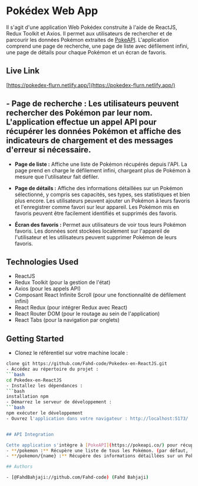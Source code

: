 # Pokédex Web App
Il s'agit d'une application Web Pokédex construite à l'aide de ReactJS, Redux Toolkit et Axios. Il permet aux utilisateurs de rechercher et de parcourir les données Pokémon extraites de [PokeAPI](https://pokeapi.co/). L'application comprend une page de recherche, une page de liste avec défilement infini, une page de détails pour chaque Pokémon et un écran de favoris.

## Live Link

[https://pokedex-flurn.netlify.app/](https://pokedex-flurn.netlify.app/)

## - **Page de recherche :** Les utilisateurs peuvent rechercher des Pokémon par leur nom. L'application effectue un appel API pour récupérer les données Pokémon et affiche des indicateurs de chargement et des messages d'erreur si nécessaire.

- **Page de liste :** Affiche une liste de Pokémon récupérés depuis l'API. La page prend en charge le défilement infini, chargeant plus de Pokémon à mesure que l'utilisateur fait défiler.

- **Page de détails :** Affiche des informations détaillées sur un Pokémon sélectionné, y compris ses capacités, ses types, ses statistiques et bien plus encore. Les utilisateurs peuvent ajouter un Pokémon à leurs favoris et l'enregistrer comme favori sur leur appareil. Les Pokémon mis en favoris peuvent être facilement identifiés et supprimés des favoris.

- **Écran des favoris :** Permet aux utilisateurs de voir tous leurs Pokémon favoris. Les données sont stockées localement sur l'appareil de l'utilisateur et les utilisateurs peuvent supprimer Pokémon de leurs favoris.

## Technologies Used

- ReactJS
- Redux Toolkit (pour la gestion de l'état)
- Axios (pour les appels API)
- Composant React Infinite Scroll (pour une fonctionnalité de défilement infini)
- React Redux (pour intégrer Redux avec React)
- React Router DOM (pour le routage au sein de l'application)
- React Tabs (pour la navigation par onglets)


## Getting Started

- Clonez le référentiel sur votre machine locale :
```bash
clone git https://github.com/Fahd-code/Pokedex-en-ReactJS.git
- Accédez au répertoire du projet :
```bash
cd Pokedex-en-ReactJS
- Installez les dépendances :
```bash
installation npm
- Démarrez le serveur de développement :
```bash
npm exécuter le développement
- Ouvrez l'application dans votre navigateur : http://localhost:5173/


## API Integration

Cette application s'intègre à [PokeAPI](https://pokeapi.co/) pour récupérer les données Pokémon. L'URL de base de l'API est https://pokeapi.co/api/v2. Les points de terminaison suivants sont utilisés :
- **/pokemon :** Récupère une liste de tous les Pokémon. (par défaut, limite de 20)
- **/pokemon/{name} :** Récupère des informations détaillées sur un Pokémon spécifique.

## Authors

- [@FahdBahjaji://github.com/Fahd-code) (Fahd Bahjaji)

